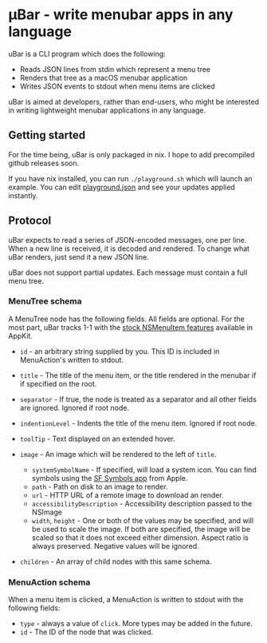 # µBar - write menubar apps in any language

uBar is a CLI program which does the following:

- Reads JSON lines from stdin which represent a menu tree
- Renders that tree as a macOS menubar application
- Writes JSON events to stdout when menu items are clicked

uBar is aimed at developers, rather than end-users, who might be interested in
writing lightweight menubar applications in any language.

## Getting started

For the time being, uBar is only packaged in nix. I hope to add precompiled
github releases soon.

If you have nix installed, you can run `./playground.sh` which will launch an
example. You can edit [playground.json](./playground.json) and see your updates
applied instantly.

## Protocol

uBar expects to read a series of JSON-encoded messages, one per line. When a new
line is received, it is decoded and rendered. To change what uBar renders, just
send it a new JSON line.

uBar does not support partial updates. Each message must contain a full menu
tree.

### MenuTree schema

A MenuTree node has the following fields. All fields are optional. For the most
part, uBar tracks 1-1 with the [stock NSMenuItem
features](https://developer.apple.com/documentation/appkit/nsmenuitem) available
in AppKit.

- `id` - an arbitrary string supplied by you. This ID is included in
  MenuAction's written to stdout.
- `title` - The title of the menu item, or the title rendered in the menubar if
  if specified on the root.
- `separator` - If true, the node is treated as a separator and all other fields
  are ignored. Ignored if root node.
- `indentionLevel` - Indents the title of the menu item. Ignored if root node.
- `toolTip` - Text displayed on an extended hover.
- `image` - An image which will be rendered to the left of `title`.
  - `systemSymbolName` - If specified, will load a system icon. You can find
    symbols using the [SF Symbols app](https://developer.apple.com/sf-symbols/)
    from Apple.
  - `path` - Path on disk to an image to render.
  - `url` - HTTP URL of a remote image to download an render.
  - `accessibilityDescription` - Accessibility description passed to the NSImage
  - `width`, `height` - One or both of the values may be specified, and will be
    used to scale the image. If both are specified, the image will be scaled so
    that it does not exceed either dimension. Aspect ratio is always preserved.
    Negative values will be ignored.

- `children` - An array of child nodes with this same schema.

### MenuAction schema

When a menu item is clicked, a MenuAction is written to stdout with the
following fields:

- `type` - always a value of `click`. More types may be added in the future.
- `id` - The ID of the node that was clicked.
